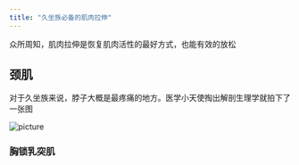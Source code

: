 ```yaml
---
title: "久坐族必备的肌肉拉伸"
---
```

众所周知，肌肉拉伸是恢复肌肉活性的最好方式，也能有效的放松

## 颈肌
对于久坐族来说，脖子大概是最疼痛的地方。医学小天使掏出解剖生理学就拍下了一张图

![picture]({{site.url}}{{site.baseurl}}/images/posts/jingji.jpg)

### 胸锁乳突肌
